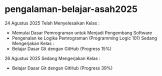 # pengalaman-belajar-asah2025

24 Agustus 2025
Telah Menyelesaikan Kelas :
* Memulai Dasar Pemrograman untuk Menjadi Pengembang Software
* Pengenalan ke Logika Pemrograman (Programming Logic 101)
Sedang Mengerjakan Kelas :
* Belajar Dasar Git dengan GitHub (Progress 15%)

26 Agustus 2025
Sedang Mengerjakan Kelas :
* Belajar Dasar Git dengan GitHub (Progress 39%)

